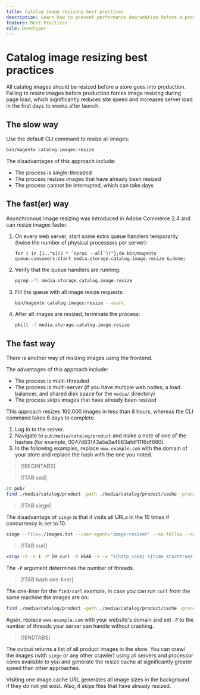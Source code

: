 ```yaml
---
title: Catalog image resizing best practices
description: Learn how to prevent performance degradation before a production launch of your Adobe Commerce site.
feature: Best Practices
role: Developer
---
```


# Catalog image resizing best practices

All catalog images should be resized before a store goes into production. Failing to resize images before production forces image resizing during page load, which significantly reduces site speed and increases server load in the first days to weeks after launch.

## The slow way

Use the default CLI command to resize all images:

```bash
bin/magento catalog:images:resize
```

The disadvantages of this approach include:

- The process is single-threaded
- The process resizes images that have already been resized
- The process cannot be interrupted, which can take days

## The fast(er) way

Asynchronous image resizing was introduced in Adobe Commerce 2.4 and can resize images faster.

1. On every web server, start some extra queue handlers temporarily (twice the number of physical processors per server):

   ```bsh
   for i in {1.."$((2 * `nproc --all`))"};do bin/magento queue:consumers:start media.storage.catalog.image.resize &;done;
   ```

1. Verify that the queue handlers are running:

   ```bash
   pgrep -fl media.storage.catalog.image.resize
   ```

1. Fill the queue with all image resize requests:

   ```bash
   bin/magento catalog:images:resize --async
   ```

1. After all images are resized, terminate the process:

   ```bash
   pkill -f media.storage.catalog.image.resize
   ```

## The fast way

There is another way of resizing images using the frontend.

The advantages of this approach include:

- The process is multi-threaded
- The process is multi-server (if you have multiple web nodes, a load balancer, and shared disk space for the `media/` directory)
- The process skips images that have already been resized

This approach resizes 100,000 images in less than 8 hours, whereas the CLI command takes 6 days to complete.

1. Log in to the server.
1. Navigate to `pub/media/catalog/product` and make a note of one of the hashes (for example, 0047d83143a5a3a4683afdf1116df680).
1. In the following examples, replace `www.example.com` with the domain of your store and replace the hash with the one you noted.

>[!BEGINTABS]

   >[!TAB sed]
   
   ```bash
   cd pub/
   find ./media/catalog/product -path ./media/catalog/product/cache -prune -o -type f -print | sed 's~./media/catalog/product/~https://www.example.com/media/catalog/product/cache/0047d83143a5a3a4683afdf1116df680/~g' > images.txt
   ```

   >[!TAB siege]

   The disadvantage of `siege` is that it visits all URLs in the 10 times if concurrency is set to 10.

   ```bash
   siege --file=./images.txt --user-agent="image-resizer" --no-follow --no-parser --concurrent=10 --reps=once
   ```

   >[!TAB curl]

   ```bash
   xargs -0 -n 1 -P 10 curl -X HEAD -s -w "%{http_code} %{time_starttransfer} %{url_effective}\n" < <(tr \\n \\0 <images.txt)
   ```
   
   The `-P` argument determines the number of threads.

   >[!TAB bash one-liner]

   The one-liner for the `find/curl` example, in case you can run `curl` from the same machine the images are on:

   ```bash
   find ./media/catalog/product -path ./media/catalog/product/cache -prune -o -type f -print | sed 's~./media/catalog/product/~https://www.example.com/media/catalog/product/cache/0047d83143a5a3a4683afdf1116df680/~g' | xargs -n 1 -P 10 curl -X HEAD -s -w "%{http_code} %{time_starttransfer} %{url_effective}\n"
   ```

   Again, replace `www.example.com` with your website's domain and set `-P` to the number of threads your server can handle without crashing.

>[!ENDTABS]

   The output returns a list of all product images in the store. You can crawl the images (with `siege` or any other crawler) using all servers and processor cores available to you and generate the resize cache at significantly greater speed than other approaches.
   
   Visiting one image cache URL generates all image sizes in the background if they do not yet exist. Also, it skips files that have already resized.
